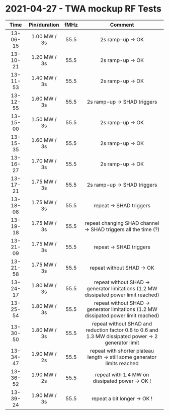 # 2021-04-27 - TWA mockup RF Tests

| Time | Pin/duration | fMHz | Comment | 
| :--: | :----------: | :--: | :-----: |
| 13-06-15 | 1.00 MW / 3s | 55.5 | 2s ramp-up -> OK | 
| 13-10-21 | 1.20 MW / 3s | 55.5 | 2s ramp-up -> OK | 
| 13-11-53 | 1.40 MW / 3s | 55.5 | 2s ramp-up -> OK | 
| 13-12-55 | 1.60 MW / 3s | 55.5 | 2s ramp-up -> SHAD triggers | 
| 13-15-00 | 1.50 MW / 3s | 55.5 | 2s ramp-up -> OK | 
| 13-15-35 | 1.60 MW / 3s | 55.5 | 2s ramp-up -> OK | 
| 13-16-27 | 1.70 MW / 3s | 55.5 | 2s ramp-up -> OK | 
| 13-17-21 | 1.75 MW / 3s | 55.5 | 2s ramp-up -> SHAD triggers | 
| 13-18-08 | 1.75 MW / 3s | 55.5 | repeat -> SHAD triggers |
| 13-19-18 | 1.75 MW / 3s | 55.5 | repeat changing SHAD channel -> SHAD triggers all the time (?) |
| 13-21-09 | 1.75 MW / 3s | 55.5 | repeat -> SHAD triggers |
| 13-21-58 | 1.75 MW / 3s | 55.5 | repeat without SHAD -> OK |
| 13-24-17 | 1.80 MW / 3s | 55.5 | repeat without SHAD ->  generator limitations (1.2 MW dissipated power limit reached) |
| 13-25-54 | 1.80 MW / 3s | 55.5 | repeat without SHAD ->  generator limitations (1.2 MW dissipated power limit reached) |
| 13-30-50 | 1.80 MW / 3s | 55.5 | repeat without SHAD and reduction factor 0.8 to 0.6 and 1.3 MW dissipated power -> 2 generator limit |
| 13-34-47 | 1.90 MW / 2s | 55.5 | repeat with shorter plateau length -> still some generator limits reached |
| 13-36-52 | 1.90 MW / 2s | 55.5 | repeat with 1.4 MW on dissipated power -> OK ! |
| 13-39-24 | 1.90 MW / 3s | 55.5 | repeat a bit longer -> OK ! |


